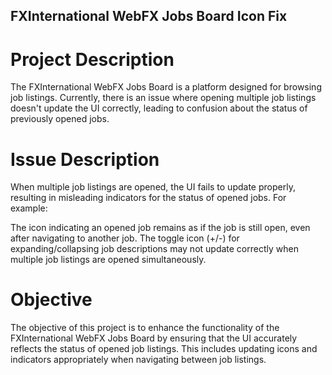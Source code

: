## FXInternational WebFX Jobs Board Icon Fix

# Project Description
The FXInternational WebFX Jobs Board is a platform designed for browsing job listings. Currently, there is an issue where opening multiple job listings doesn't update the UI correctly, leading to confusion about the status of previously opened jobs.

# Issue Description

When multiple job listings are opened, the UI fails to update properly, resulting in misleading indicators for the status of opened jobs. For example:

The icon indicating an opened job remains as if the job is still open, even after navigating to another job.
The toggle icon (+/-) for expanding/collapsing job descriptions may not update correctly when multiple job listings are opened simultaneously.

# Objective

The objective of this project is to enhance the functionality of the FXInternational WebFX Jobs Board by ensuring that the UI accurately reflects the status of opened job listings. This includes updating icons and indicators appropriately when navigating between job listings.